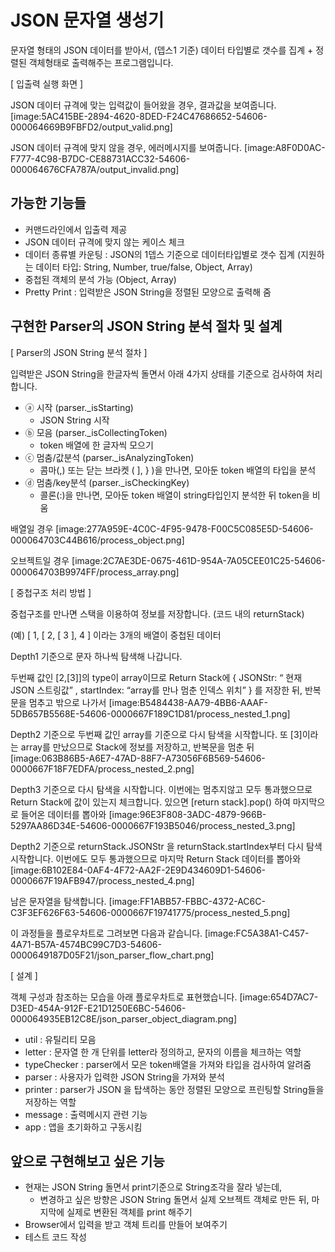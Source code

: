 # JSON 문자열 생성기
문자열 형태의 JSON 데이터를 받아서, (뎁스1 기준) 데이터 타입별로 갯수를 집계 + 정렬된 객체형태로 출력해주는 프로그램입니다.

[ 입출력 실행 화면 ]

JSON 데이터 규격에 맞는 입력값이 들어왔을 경우, 결과값을 보여줍니다.
[image:5AC415BE-2894-4620-8DED-F24C47686652-54606-000064669B9FBFD2/output_valid.png]

JSON 데이터 규격에 맞지 않을 경우, 에러메시지를 보여줍니다.
[image:A8F0D0AC-F777-4C98-B7DC-CE88731ACC32-54606-000064676CFA787A/output_invalid.png]


## 가능한 기능들
* 커맨드라인에서 입출력 제공
* JSON 데이터 규격에 맞지 않는 케이스 체크
* 데이터 종류별 카운팅 : JSON의 1뎁스 기준으로 데이터타입별로 갯수 집계 
(지원하는 데이터 타입: String, Number, true/false, Object, Array)
* 중첩된 객체의 분석 가능 (Object, Array)
* Pretty Print : 입력받은 JSON String을 정렬된 모양으로 출력해 줌


##  구현한 Parser의 JSON String 분석 절차 및 설계
[ Parser의 JSON String 분석 절차 ]

입력받은 JSON String을 한글자씩 돌면서 아래 4가지 상태를 기준으로 검사하여 처리합니다.

* ⓐ 시작 (parser._isStarting) 
	* JSON String 시작
* ⓑ 모음 (parser._isCollectingToken) 
	* token 배열에 한 글자씩 모으기
* ⓒ 멈춤/값분석 (parser._isAnalyzingToken) 
	* 콤마(,) 또는 닫는 브라켓 ( ], } )을 만나면, 모아둔 token 배열의 타입을 분석
* ⓓ 멈춤/key분석 (parser._isCheckingKey) 
	* 콜론(:)을 만나면, 모아둔 token 배열이 string타입인지 분석한 뒤 token을 비움

배열일 경우
[image:277A959E-4C0C-4F95-9478-F00C5C085E5D-54606-000064703C44B616/process_object.png]

오브젝트일 경우
[image:2C7AE3DE-0675-461D-954A-7A05CEE01C25-54606-000064703B9974FF/process_array.png]


[ 중첩구조 처리 방법 ]

중첩구조를 만나면 스택을 이용하여 정보를 저장합니다. (코드 내의 returnStack)

(예)  [ 1, [ 2, [ 3 ], 4 ] 이라는 3개의 배열이 중첩된 데이터

Depth1 기준으로 문자 하나씩 탐색해 나갑니다. 

두번째 값인 [2,[3]]의 type이 array이므로 Return Stack에 { JSONStr: “ 현재 JSON 스트링값” , startIndex: “array를 만나 멈춘 인덱스 위치” } 를 저장한 뒤, 
반복문을 멈추고 밖으로 나가서
[image:B5484438-AA79-4BB6-AAAF-5DB657B5568E-54606-0000667F189C1D81/process_nested_1.png]

Depth2 기준으로 
두번째 값인 array를 기준으로 다시 탐색을 시작합니다. 
또 [3]이라는 array를 만났으므로 Stack에 정보를 저장하고, 반복문을 멈춘 뒤
[image:063B86B5-A6E7-47AD-88F7-A73056F6B569-54606-0000667F18F7EDFA/process_nested_2.png]

Depth3 기준으로 다시 탐색을 시작합니다.
이번에는 멈추지않고 모두 통과했으므로 Return Stack에 값이 있는지 체크합니다.
있으면 [return stack].pop() 하여 마지막으로 들어온 데이터를 뽑아와
[image:96E3F808-3ADC-4879-966B-5297AA86D34E-54606-0000667F193B5046/process_nested_3.png]
 
Depth2 기준으로 returnStack.JSONStr 을 returnStack.startIndex부터 다시 탐색시작합니다. 
이번에도 모두 통과했으므로 마지막 Return Stack 데이터를 뽑아와 
[image:6B102E84-0AF4-4F72-AA2F-2E9D434609D1-54606-0000667F19AFB947/process_nested_4.png]

남은 문자열을 탐색합니다.
[image:FF1ABB57-FBBC-4372-AC6C-C3F3EF626F63-54606-0000667F19741775/process_nested_5.png]


이 과정들을 플로우차트로 그려보면 다음과 같습니다.
[image:FC5A38A1-C457-4A71-B57A-4574BC99C7D3-54606-0000649187D05F21/json_parser_flow_chart.png]

[ 설계 ]

객체 구성과 참조하는 모습을 아래 플로우차트로 표현했습니다.
[image:654D7AC7-D3ED-454A-912F-E21D1250E6BC-54606-000064935EB12C8E/json_parser_object_diagram.png]

* util : 유틸리티 모음
* letter : 문자열 한 개 단위를 letter라 정의하고, 문자의 이름을 체크하는 역할
* typeChecker : parser에서 모은 token배열을 가져와 타입을 검사하여 알려줌
* parser : 사용자가 입력한 JSON String을 가져와 분석
* printer : parser가 JSON 을 탑색하는 동안 정렬된 모양으로 프린팅할 String들을 저장하는 역할
* message : 출력메시지 관련 기능
* app : 앱을 초기화하고 구동시킴


## 앞으로 구현해보고 싶은 기능
* 현재는 JSON String 돌면서 print기준으로 String조각을 잘라 넣는데,
	* 변경하고 싶은 방향은 JSON String 돌면서 실제 오브젝트 객체로 만든 뒤, 마지막에 실제로 변환된 객체를 print 해주기
* Browser에서 입력을 받고 객체 트리를 만들어 보여주기
* 테스트 코드 작성


